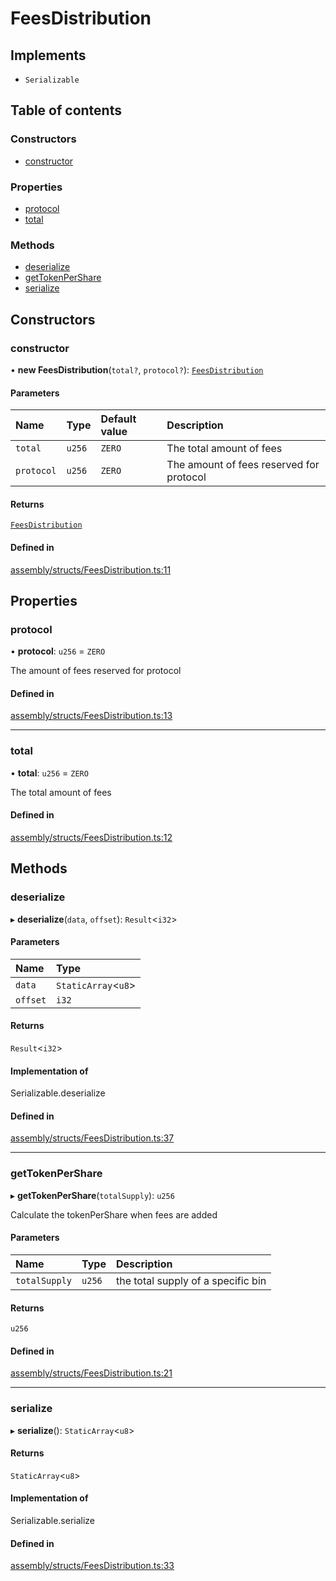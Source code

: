 # FeesDistribution

## Implements

- `Serializable`

## Table of contents

### Constructors

- [constructor](FeesDistribution.md#constructor)

### Properties

- [protocol](FeesDistribution.md#protocol)
- [total](FeesDistribution.md#total)

### Methods

- [deserialize](FeesDistribution.md#deserialize)
- [getTokenPerShare](FeesDistribution.md#gettokenpershare)
- [serialize](FeesDistribution.md#serialize)

## Constructors

### constructor

• **new FeesDistribution**(`total?`, `protocol?`): [`FeesDistribution`](FeesDistribution.md)

#### Parameters

| Name | Type | Default value | Description |
| :------ | :------ | :------ | :------ |
| `total` | `u256` | `ZERO` | The total amount of fees |
| `protocol` | `u256` | `ZERO` | The amount of fees reserved for protocol |

#### Returns

[`FeesDistribution`](FeesDistribution.md)

#### Defined in

[assembly/structs/FeesDistribution.ts:11](https://github.com/dusaprotocol/v1-core-confidencial/blob/327ce5d/assembly/structs/FeesDistribution.ts#L11)

## Properties

### protocol

• **protocol**: `u256` = `ZERO`

The amount of fees reserved for protocol

#### Defined in

[assembly/structs/FeesDistribution.ts:13](https://github.com/dusaprotocol/v1-core-confidencial/blob/327ce5d/assembly/structs/FeesDistribution.ts#L13)

___

### total

• **total**: `u256` = `ZERO`

The total amount of fees

#### Defined in

[assembly/structs/FeesDistribution.ts:12](https://github.com/dusaprotocol/v1-core-confidencial/blob/327ce5d/assembly/structs/FeesDistribution.ts#L12)

## Methods

### deserialize

▸ **deserialize**(`data`, `offset`): `Result`<`i32`\>

#### Parameters

| Name | Type |
| :------ | :------ |
| `data` | `StaticArray`<`u8`\> |
| `offset` | `i32` |

#### Returns

`Result`<`i32`\>

#### Implementation of

Serializable.deserialize

#### Defined in

[assembly/structs/FeesDistribution.ts:37](https://github.com/dusaprotocol/v1-core-confidencial/blob/327ce5d/assembly/structs/FeesDistribution.ts#L37)

___

### getTokenPerShare

▸ **getTokenPerShare**(`totalSupply`): `u256`

Calculate the tokenPerShare when fees are added

#### Parameters

| Name | Type | Description |
| :------ | :------ | :------ |
| `totalSupply` | `u256` | the total supply of a specific bin |

#### Returns

`u256`

#### Defined in

[assembly/structs/FeesDistribution.ts:21](https://github.com/dusaprotocol/v1-core-confidencial/blob/327ce5d/assembly/structs/FeesDistribution.ts#L21)

___

### serialize

▸ **serialize**(): `StaticArray`<`u8`\>

#### Returns

`StaticArray`<`u8`\>

#### Implementation of

Serializable.serialize

#### Defined in

[assembly/structs/FeesDistribution.ts:33](https://github.com/dusaprotocol/v1-core-confidencial/blob/327ce5d/assembly/structs/FeesDistribution.ts#L33)
